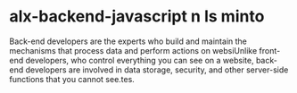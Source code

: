 # alx-backend-javascript n ls minto
Back-end developers are the experts who build and maintain the mechanisms that process data and perform actions on websiUnlike front-end developers, who control everything you can see on a website, back-end developers are involved in data storage, security, and other server-side functions that you cannot see.tes. 
